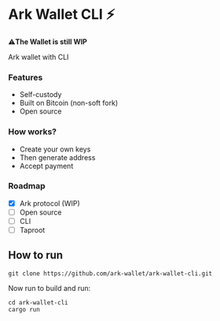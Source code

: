 # Ark Wallet CLI ⚡

⚠️**The Wallet is still WIP**

Ark wallet with CLI

### Features

- Self-custody
- Built on Bitcoin (non-soft fork)
- Open source
  
### How works?

- Create your own keys
- Then generate address
- Accept payment

### Roadmap

-  [x] Ark protocol (WIP)
-  [ ] Open source
-  [ ] CLI
-  [ ] Taproot

## How to run

```git
git clone https://github.com/ark-wallet/ark-wallet-cli.git
```  

Now run to build and run:
```cargo
cd ark-wallet-cli
cargo run
